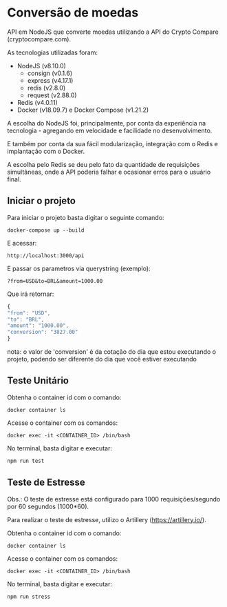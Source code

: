 # Conversão de moedas

API em NodeJS que converte moedas utilizando a API do Crypto Compare (cryptocompare.com).

As tecnologias utilizadas foram:

-   NodeJS (v8.10.0)
    -   consign (v0.1.6)
    -   express (v4.17.1)
    -   redis (v2.8.0)
    -   request (v2.88.0)
-   Redis (v4.0.11)
-   Docker (v18.09.7) e Docker Compose (v1.21.2)

A escolha do NodeJS foi, principalmente, por conta da experiência na tecnologia - agregando em velocidade e facilidade no desenvolvimento.

E também por conta da sua fácil modularização, integração com o Redis e implantação com o Docker.

A escolha pelo Redis se deu pelo fato da quantidade de requisições simultâneas, onde a API poderia falhar e ocasionar erros para o usuário final.

## Iniciar o projeto

Para iniciar o projeto basta digitar o seguinte comando:

```
docker-compose up --build
```

E acessar:

```
http://localhost:3000/api
```

E passar os parametros via querystring (exemplo):

```
?from=USD&to=BRL&amount=1000.00
```

Que irá retornar:

```js
{
"from": "USD",
"to": "BRL",
"amount": "1000.00",
"conversion": "3827.00"
}
```

nota: o valor de 'conversion' é da cotação do dia que estou executando o projeto, podendo ser diferente do dia que você estiver executando

## Teste Unitário

Obtenha o container id com o comando:

```
docker container ls
```

Acesse o container com os comandos:

```
docker exec -it <CONTAINER_ID> /bin/bash
```

No terminal, basta digitar e executar:

```js
npm run test
```

## Teste de Estresse

Obs.: O teste de estresse está configurado para 1000 requisições/segundo por 60 segundos (1000\*60).

Para realizar o teste de estresse, utilizo o Artillery (https://artillery.io/).

Obtenha o container id com o comando:

```
docker container ls
```

Acesse o container com os comandos:

```
docker exec -it <CONTAINER_ID> /bin/bash
```

No terminal, basta digitar e executar:

```js
npm run stress
```
